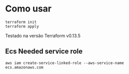 # Como usar
```
terraform init
terraform apply
```

Testado na versão Terraform v0.13.5

## Ecs Needed service role
```
aws iam create-service-linked-role --aws-service-name ecs.amazonaws.com
```

